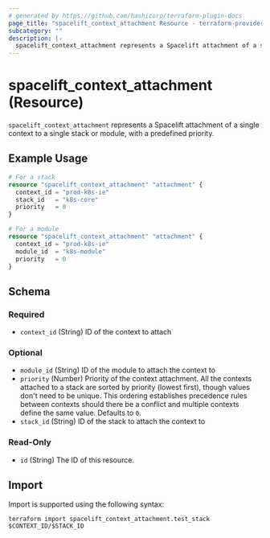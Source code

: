 ```yaml
---
# generated by https://github.com/hashicorp/terraform-plugin-docs
page_title: "spacelift_context_attachment Resource - terraform-provider-spacelift"
subcategory: ""
description: |-
  spacelift_context_attachment represents a Spacelift attachment of a single context to a single stack or module, with a predefined priority.
---
```


# spacelift_context_attachment (Resource)

`spacelift_context_attachment` represents a Spacelift attachment of a single context to a single stack or module, with a predefined priority.

## Example Usage

```terraform
# For a stack
resource "spacelift_context_attachment" "attachment" {
  context_id = "prod-k8s-ie"
  stack_id   = "k8s-core"
  priority   = 0
}

# For a module
resource "spacelift_context_attachment" "attachment" {
  context_id = "prod-k8s-ie"
  module_id  = "k8s-module"
  priority   = 0
}
```

<!-- schema generated by tfplugindocs -->
## Schema

### Required

- `context_id` (String) ID of the context to attach

### Optional

- `module_id` (String) ID of the module to attach the context to
- `priority` (Number) Priority of the context attachment. All the contexts attached to a stack are sorted by priority (lowest first), though values don't need to be unique. This ordering establishes precedence rules between contexts should there be a conflict and multiple contexts define the same value. Defaults to `0`.
- `stack_id` (String) ID of the stack to attach the context to

### Read-Only

- `id` (String) The ID of this resource.

## Import

Import is supported using the following syntax:

```shell
terraform import spacelift_context_attachment.test_stack $CONTEXT_ID/$STACK_ID
```
